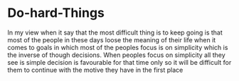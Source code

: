 # Do-hard-Things
In my view when it say that the most difficult thing is to keep going is that most of the people in these days loose the meaning of their life when it comes to goals in which most of the peoples focus is on simplicity which is the inverse of though decisions. When peoples focus on simplicity all they see is simple decision is favourable for that time only so it will be difficult for them to continue with the motive they have in the first place
